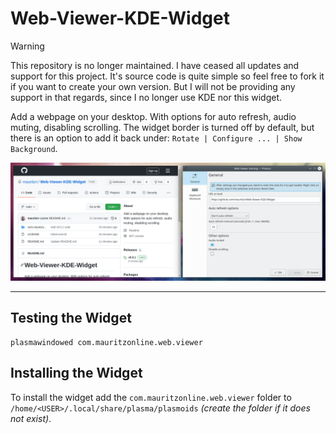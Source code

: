 # Web-Viewer-KDE-Widget

> [!WARNING]
> This repository is no longer maintained. I have ceased all updates and support for this project. It's source code is quite simple so feel free to fork it if you want to create your own version. But I will not be providing any support in that regards, since I no longer use KDE nor this widget.

Add a webpage on your desktop. With options for auto refresh, audio muting, disabling scrolling. The widget border is turned off by default, but there is an option to add it back under: `Rotate | Configure ... | Show Background`.

![Example 1, PNG](https://raw.githubusercontent.com/mauritzn/Web-Viewer-KDE-Widget/main/screenshot_1.png)

---

## Testing the Widget

```
plasmawindowed com.mauritzonline.web.viewer
```

## Installing the Widget

To install the widget add the `com.mauritzonline.web.viewer` folder to `/home/<USER>/.local/share/plasma/plasmoids` _(create the folder if it does not exist)_.
